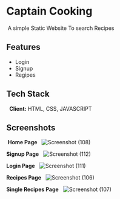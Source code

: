 # Captain Cooking
​
A simple Static Website To search Recipes
​
## Features
- Login
- Signup
- Regipes
​
## Tech Stack
​
​
**Client:** HTML, CSS, JAVASCRIPT
​
## Screenshots
​
**Home Page**
​​
​​
![Screenshot (108)](https://user-images.githubusercontent.com/55477611/222068434-c5e39b8c-f829-42e8-bfd8-01e444112b84.png)
​

**Signup Page**
​​
​​
![Screenshot (112)](https://user-images.githubusercontent.com/55477611/222068617-05a2fd3e-5cfc-4abf-abae-132c253c9374.png)
​​

**Login Page**
​​
​​
![Screenshot (111)](https://user-images.githubusercontent.com/55477611/222068786-b5d3cd2c-3584-4597-9fa7-d5dbbd7cf37e.png)
​​

**Recipes Page**
​​
​​
![Screenshot (106)](https://user-images.githubusercontent.com/55477611/222068948-14d1b329-1415-45f5-be26-2120fc09d7f4.png)
​​

**Single Recipes Page**
​​
​​
![Screenshot (107)](https://user-images.githubusercontent.com/55477611/222069220-a2953152-482a-471d-b300-ffd68b730e63.png)
​​
